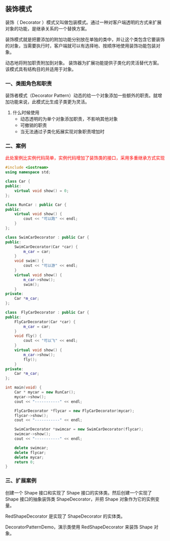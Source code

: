 ## 装饰模式

装饰（ Decorator ）模式又叫做包装模式。通过一种对客户端透明的方式来扩展对象的功能，是继承关系的一个替换方案。

装饰模式就是把要添加的附加功能分别放在单独的类中，并让这个类包含它要装饰的对象，当需要执行时，客户端就可以有选择地、按顺序地使用装饰功能包装对象。

动态地将附加职责附加到对象。 装饰器为扩展功能提供子类化的灵活替代方案。该模式具有结构目的并适用于对象。
### 一、类图角色和职责

装饰者模式（Decorator Pattern）动态的给一个对象添加一些额外的职责。就增加功能来说，此模式比生成子类更为灵活。
1. 什么时候使用
   * 动态透明的为单个对象添加职责，不影响其他对象
   * 可撤销的职责
   * 当无法通过子类化拓展实现对象职责增加时

### 二、案例
<font color=red>此处案例比实例代码简单，实例代码增加了装饰类的接口，采用多重继承方式实现</font>

```C++
#include <iostream>
using namespace std;

class Car {
public:
	virtual void show() = 0;
};

class RunCar : public Car {
public:
	virtual void show() {
		cout << "可以跑" << endl;
	}
};

class SwimCarDecorator : public Car {
public:
	SwimCarDecorator(Car *car) {
		m_car = car;
	}
	void swim() {
		cout << "可以游" << endl;
	}
	virtual void show() {
		m_car->show();
		swim();
	}
private:
	Car *m_car;
};

class  FlyCarDecorator : public Car {
public:
	FlyCarDecorator(Car *car) {
		m_car = car;
	}
	void fly() {
		cout << "可以飞" << endl;
	}
	virtual void show() {
		m_car->show();
		fly();
	}
private:
	Car *m_car;
};

int main(void) {
	Car * mycar = new RunCar();
	mycar->show();
	cout << "-----------" << endl;

	FlyCarDecorator *flycar = new FlyCarDecorator(mycar);
	flycar->show();
	cout << "-----------" << endl;

	SwimCarDecorator *swimcar = new SwimCarDecorator(flycar);
	swimcar->show();
	cout << "-----------" << endl;

	delete swimcar;
	delete flycar;
	delete mycar;
	return 0;
}
```

### 三、扩展案例

创建一个 Shape 接口和实现了 Shape 接口的实体类。然后创建一个实现了 Shape 接口的抽象装饰类 ShapeDecorator，并把 Shape 对象作为它的实例变量。

RedShapeDecorator 是实现了 ShapeDecorator 的实体类。

DecoratorPatternDemo，演示类使用 RedShapeDecorator 来装饰 Shape 对象。

